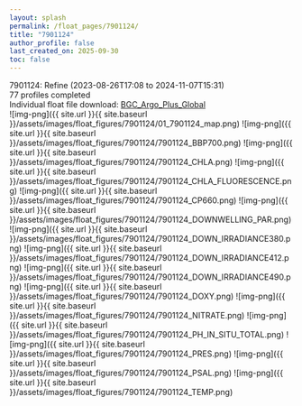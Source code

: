 ```yaml
---
layout: splash
permalink: /float_pages/7901124/
title: "7901124"
author_profile: false
last_created_on: 2025-09-30
toc: false
---
```

 
7901124: Refine (2023-08-26T17:08 to 2024-11-07T15:31)\
77 profiles completed\
Individual float file download: [BGC_Argo_Plus_Global](https://ftp.soest.hawaii.edu/bgc_argo_plus/Individual_Floats/outliers_removed/7901124_Sprof_processed.nc)\
![img-png]({{ site.url }}{{ site.baseurl }}/assets/images/float_figures/7901124/01_7901124_map.png)
![img-png]({{ site.url }}{{ site.baseurl }}/assets/images/float_figures/7901124/7901124_BBP700.png)
![img-png]({{ site.url }}{{ site.baseurl }}/assets/images/float_figures/7901124/7901124_CHLA.png)
![img-png]({{ site.url }}{{ site.baseurl }}/assets/images/float_figures/7901124/7901124_CHLA_FLUORESCENCE.png)
![img-png]({{ site.url }}{{ site.baseurl }}/assets/images/float_figures/7901124/7901124_CP660.png)
![img-png]({{ site.url }}{{ site.baseurl }}/assets/images/float_figures/7901124/7901124_DOWNWELLING_PAR.png)
![img-png]({{ site.url }}{{ site.baseurl }}/assets/images/float_figures/7901124/7901124_DOWN_IRRADIANCE380.png)
![img-png]({{ site.url }}{{ site.baseurl }}/assets/images/float_figures/7901124/7901124_DOWN_IRRADIANCE412.png)
![img-png]({{ site.url }}{{ site.baseurl }}/assets/images/float_figures/7901124/7901124_DOWN_IRRADIANCE490.png)
![img-png]({{ site.url }}{{ site.baseurl }}/assets/images/float_figures/7901124/7901124_DOXY.png)
![img-png]({{ site.url }}{{ site.baseurl }}/assets/images/float_figures/7901124/7901124_NITRATE.png)
![img-png]({{ site.url }}{{ site.baseurl }}/assets/images/float_figures/7901124/7901124_PH_IN_SITU_TOTAL.png)
![img-png]({{ site.url }}{{ site.baseurl }}/assets/images/float_figures/7901124/7901124_PRES.png)
![img-png]({{ site.url }}{{ site.baseurl }}/assets/images/float_figures/7901124/7901124_PSAL.png)
![img-png]({{ site.url }}{{ site.baseurl }}/assets/images/float_figures/7901124/7901124_TEMP.png)
